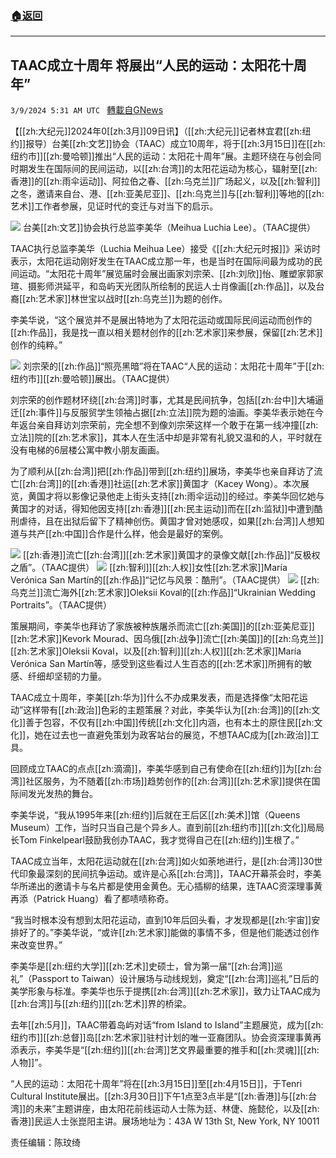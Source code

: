 ###  [:house:返回](README.md)
---


## TAAC成立十周年 将展出“人民的运动：太阳花十周年”
`3/9/2024 5:31 AM UTC ` [轉載自GNews](https://gnews.org/articles/2379250)

【[[zh:大纪元]]2024年0[[zh:3月]]09日讯】（[[zh:大纪元]]记者林宜君[[zh:纽约]]报导）台美[[zh:文艺]]协会（TAAC）成立10周年，将于[[zh:3月15日]]在[[zh:纽约市]][[zh:曼哈顿]]推出“人民的运动：太阳花十周年”展。主题环绕在与创会同时期发生在国际间的民间运动，以[[zh:台湾]]的太阳花运动为核心，辐射至[[zh:香港]]的[[zh:雨伞运动]]、阿拉伯之春、[[zh:乌克兰]]广场起义，以及[[zh:智利]]之冬，邀请来自台、港、[[zh:亚美尼亚]]、[[zh:乌克兰]]与[[zh:智利]]等地的[[zh:艺术]]工作者参展，见证时代的变迁与对当下的启示。

![](https://i.epochtimes.com/assets/uploads/2024/03/id14198304-172792-600x450.jpg "") 台美[[zh:文艺]]协会执行总监李美华（Meihua Luchia Lee）。（TAAC提供）

TAAC执行总监李美华（Luchia Meihua Lee）接受《[[zh:大纪元时报]]》采访时表示，太阳花运动刚好发生在TAAC成立那一年，也是当时在国际间最为成功的民间运动。“太阳花十周年”展览届时会展出画家刘宗荣、[[zh:刘欣]]怡、雕塑家郭家瑄、摄影师洪延平，和岛屿天光团队所绘制的民运人士肖像画[[zh:作品]]，以及台裔[[zh:艺术家]]林世宝以战时[[zh:乌克兰]]为题的创作。

李美华说，“这个展览并不是展出特地为了太阳花运动或国际民间运动而创作的[[zh:作品]]，我是找一直以相关题材创作的[[zh:艺术家]]来参展，保留[[zh:艺术]]创作的纯粹。”

![](https://i.epochtimes.com/assets/uploads/2024/03/id14198300-172787-600x849.png "") 刘宗荣的[[zh:作品]]“照亮黑暗”将在TAAC“人民的运动：太阳花十周年”于[[zh:纽约市]][[zh:曼哈顿]]展出。（TAAC提供）

刘宗荣的创作题材环绕[[zh:台湾]]时事，尤其是民间抗争，包括[[zh:台中]]大埔逼迁[[zh:事件]]与反服贸学生领袖占据[[zh:立法]]院为题的油画。李美华表示她在今年返台亲自拜访刘宗荣前，完全想不到像刘宗荣这样一个敢于在第一线冲撞[[zh:立法]]院的[[zh:艺术家]]，其本人在生活中却是非常有礼貌又温和的人，平时就在没有电梯的6层楼公寓中教小朋友画画。

为了顺利从[[zh:台湾]]把[[zh:作品]]带到[[zh:纽约]]展场，李美华也亲自拜访了流亡[[zh:台湾]]的[[zh:香港]]社运[[zh:艺术家]]黄国才（Kacey Wong）。本次展览，黄国才将以影像记录他走上街头支持[[zh:雨伞运动]]的经过。李美华回忆她与黄国才的对话，得知他因支持[[zh:香港]][[zh:民主运动]]而在[[zh:监狱]]中遭到酷刑虐待，且在出狱后留下了精神创伤。黄国才曾对她感叹，如果[[zh:台湾]]人想知道与共产[[zh:中国]]合作是什么样，他会是最好的案例。

![](https://i.epochtimes.com/assets/uploads/2024/03/id14198302-172789-600x400.jpg "") [[zh:香港]]流亡[[zh:台湾]][[zh:艺术家]]黄国才的录像文献[[zh:作品]]“反极权之盾”。（TAAC提供）   ![](https://i.epochtimes.com/assets/uploads/2024/03/id14198301-172788-600x411.jpg "") [[zh:智利]][[zh:人权]]女性[[zh:艺术家]]María Verónica San Martín的[[zh:作品]]“记忆与风景：酷刑”。（TAAC提供）   ![](https://i.epochtimes.com/assets/uploads/2024/03/id14198303-172790-600x507.jpg "") [[zh:乌克兰]]流亡海外[[zh:艺术家]]Oleksii Koval的[[zh:作品]]“Ukrainian Wedding Portraits”。（TAAC提供）

策展期间，李美华也拜访了家族被种族屠杀而流亡[[zh:美国]]的[[zh:亚美尼亚]][[zh:艺术家]]Kevork Mourad、因乌俄[[zh:战争]]流亡[[zh:美国]]的[[zh:乌克兰]][[zh:艺术家]]Oleksii Koval，以及[[zh:智利]][[zh:人权]][[zh:艺术家]]María Verónica San Martín等，感受到这些看过人生百态的[[zh:艺术家]]所拥有的敏感、纤细却坚韧的力量。

TAAC成立十周年，李美[[zh:华为]]什么不办成果发表，而是选择像“太阳花运动”这样带有[[zh:政治]]色彩的主题策展？对此，李美华认为[[zh:台湾]]的[[zh:文化]]善于包容，不仅有[[zh:中国]]传统[[zh:文化]]内涵，也有本土的原住民[[zh:文化]]，她在过去也一直避免策划为政客站台的展览，不想TAAC成为[[zh:政治]]工具。

回顾成立TAAC的点点[[zh:滴滴]]，李美华感到自己有使命在[[zh:纽约]]为[[zh:台湾]]社区服务，为不随着[[zh:市场]]趋势创作的[[zh:台湾]][[zh:艺术家]]提供在国际间发光发热的舞台。

李美华说，“我从1995年来[[zh:纽约]]后就在王后区[[zh:美术]]馆（Queens Museum）工作，当时只当自己是个异乡人。直到前[[zh:纽约市]][[zh:文化]]局局长Tom Finkelpearl鼓励我创办TAAC，我才觉得自己在[[zh:纽约]]生根了。”

TAAC成立当年，太阳花运动就在[[zh:台湾]]如火如荼地进行，是[[zh:台湾]]30世代印象最深刻的民间抗争运动。或许是心系[[zh:台湾]]，TAAC开幕茶会时，李美华所递出的邀请卡与名片都是使用金黄色。无心插柳的结果，连TAAC资深理事黄再添（Patrick Huang）看了都啧啧称奇。

“我当时根本没有想到太阳花运动，直到10年后回头看，才发现都是[[zh:宇宙]]安排好了的。”李美华说，“或许[[zh:艺术家]]能做的事情不多，但是他们能透过创作来改变世界。”

李美华是[[zh:纽约大学]][[zh:艺术]]史硕士，曾为第一届“[[zh:台湾]]巡礼”（Passport to Taiwan）设计展场与动线规划，奠定“[[zh:台湾]]巡礼”日后的美学形象与标准。李美华也乐于提携[[zh:台湾]][[zh:艺术家]]，致力让TAAC成为[[zh:台湾]]与[[zh:纽约]][[zh:艺术]]界的桥梁。

去年[[zh:5月]]，TAAC带着岛屿对话“from Island to Island”主题展览，成为[[zh:纽约市]][[zh:总督]]岛[[zh:艺术家]]驻村计划的唯一亚裔团队。协会资深理事黄再添表示，李美华是“[[zh:纽约]][[zh:台湾]]艺文界最重要的推手和[[zh:灵魂]][[zh:人物]]”。

“人民的运动：太阳花十周年”将在[[zh:3月15日]]至[[zh:4月15日]]，于Tenri Cultural Institute展出。[[zh:3月30日]]下午1点至3点半是“[[zh:香港]]与[[zh:台湾]]的未来”主题讲座，由太阳花前线运动人士陈为廷、林倢、施懿伦，以及[[zh:香港]]民运人士张崑阳主讲。展场地址为：43A W 13th St, New York, NY 10011

责任编辑：陈玟绮
